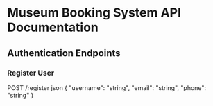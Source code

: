 # Museum Booking System API Documentation

## Authentication Endpoints

### Register User
POST /register 
json
{
"username": "string",
"email": "string",
"phone": "string"
}
